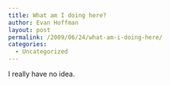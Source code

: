 ```yaml
---
title: What am I doing here?
author: Evan Hoffman
layout: post
permalink: /2009/06/24/what-am-i-doing-here/
categories:
  - Uncategorized
---
```

I really have no idea.